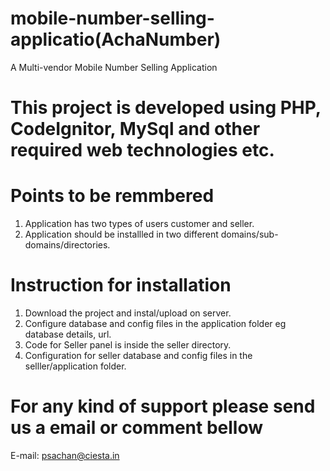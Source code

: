 # mobile-number-selling-applicatio(AchaNumber)
  A Multi-vendor Mobile Number Selling Application

# This project is developed using PHP, CodeIgnitor, MySql and other required web technologies etc.

# Points to be remmbered
1. Application has two types of users customer and seller.
2. Application should be installled in two different domains/sub-domains/directories.

# Instruction for installation
1. Download the project and instal/upload on server.
2. Configure database and config files in the application folder eg database details, url.
3. Code for Seller panel is inside the seller directory.
4. Configuration for seller database and config files in the selller/application folder.

# For any kind of support please send us a email or comment bellow
  E-mail: psachan@ciesta.in
